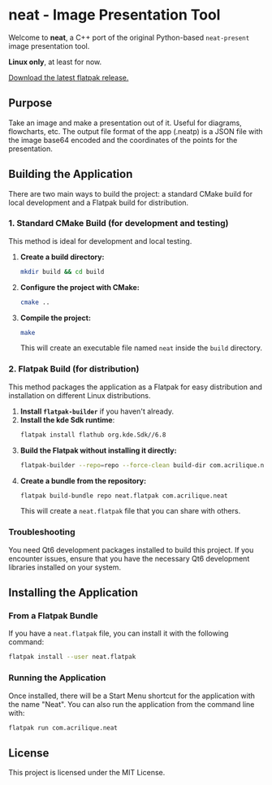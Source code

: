 # neat - Image Presentation Tool

Welcome to **neat**, a C++ port of the original Python-based `neat-present` image presentation tool.

**Linux only**, at least for now.

[Download the latest flatpak release.](https://github.com/acrilique/neat-cpp/releases/download/v0.1.0/neat.flatpak)

## Purpose

Take an image and make a presentation out of it. Useful for diagrams, flowcharts, etc. The output file format of the app (.neatp) is a JSON file with the image base64 encoded and the coordinates of the points for the presentation.

## Building the Application

There are two main ways to build the project: a standard CMake build for local development and a Flatpak build for distribution.

### 1. Standard CMake Build (for development and testing)

This method is ideal for development and local testing.

1.  **Create a build directory:**
    ```bash
    mkdir build && cd build
    ```
2.  **Configure the project with CMake:**
    ```bash
    cmake ..
    ```
3.  **Compile the project:**
    ```bash
    make
    ```
    This will create an executable file named `neat` inside the `build` directory.

### 2. Flatpak Build (for distribution)

This method packages the application as a Flatpak for easy distribution and installation on different Linux distributions.

1.  **Install `flatpak-builder`** if you haven't already.
2.  **Install the kde Sdk runtime**:
    ```bash
    flatpak install flathub org.kde.Sdk//6.8
    ```
3.  **Build the Flatpak without installing it directly:**
    ```bash
    flatpak-builder --repo=repo --force-clean build-dir com.acrilique.neat.yml
    ```
4.  **Create a bundle from the repository:**
    ```bash
    flatpak build-bundle repo neat.flatpak com.acrilique.neat
    ```
    This will create a `neat.flatpak` file that you can share with others.

### Troubleshooting
You need Qt6 development packages installed to build this project. If you encounter issues, ensure that you have the necessary Qt6 development libraries installed on your system.

## Installing the Application

### From a Flatpak Bundle

If you have a `neat.flatpak` file, you can install it with the following command:

```bash
flatpak install --user neat.flatpak
```

### Running the Application

Once installed, there will be a Start Menu shortcut for the application with the name "Neat". You can also run the application from the command line with:

```bash
flatpak run com.acrilique.neat
```

## License

This project is licensed under the MIT License.
